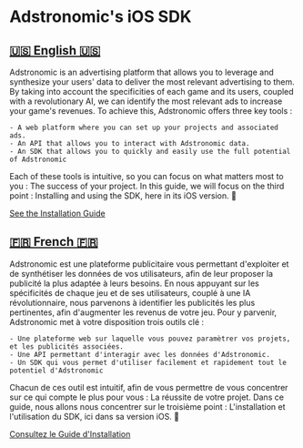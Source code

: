 # **Adstronomic's iOS SDK**



## <u>🇺🇸 English 🇺🇸</u>



Adstronomic is an advertising platform that allows you to leverage and synthesize your users' data to deliver the most relevant advertising to them. By taking into account the specificities of each game and its users, coupled with a revolutionary AI, we can identify the most relevant ads to increase your game's revenues. To achieve this, Adstronomic offers three key tools :

	- A web platform where you can set up your projects and associated ads.
	- An API that allows you to interact with Adstronomic data.
	- An SDK that allows you to quickly and easily use the full potential of Adstronomic

Each of these tools is intuitive, so you can focus on what matters most to you : The success of your project. In this guide, we will focus on the third point : Installing and using the SDK, here in its iOS version. 📱

[See the Installation Guide](https://github.com/Adstronomic/AdstronomicIOS/blob/master/Read%20Me/English.md)



## <u>🇫🇷 French 🇫🇷</u>



Adstronomic est une plateforme publicitaire vous permettant d'exploiter et de synthétiser les données de vos utilisateurs, afin de leur proposer la publicité la plus adaptée à leurs besoins. En nous appuyant sur les spécificités de chaque jeu et de ses utilisateurs, couplé à une IA révolutionnaire, nous parvenons à identifier les publicités les plus pertinentes, afin d'augmenter les revenus de votre jeu. Pour y parvenir, Adstronomic met à votre disposition trois outils clé :

	- Une plateforme web sur laquelle vous pouvez paramètrer vos projets, et les publicités associées.
	- Une API permettant d'interagir avec les données d'Adstronomic.
	- Un SDK qui vous permet d'utiliser facilement et rapidement tout le potentiel d'Adstronomic

Chacun de ces outil est intuitif, afin de vous permettre de vous concentrer sur ce qui compte le plus pour vous : La réussite de votre projet. Dans ce guide, nous allons nous concentrer sur le troisième point : L'installation et l'utilisation du SDK, ici dans sa version iOS. 📱

[Consultez le Guide d'Installation](https://github.com/Adstronomic/AdstronomicIOS/blob/master/Read%20Me/French.md)
